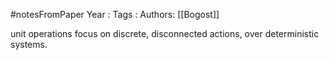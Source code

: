 #notesFromPaper
Year   :
Tags   :
Authors: [[Bogost]]

unit operations focus on discrete, disconnected actions, over deterministic systems.
